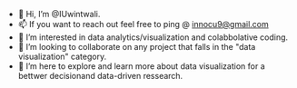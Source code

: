 - 👋 Hi, I’m @IUwintwali.
- 📫 If you want to reach out feel free to ping @ innocu9@gmail.com
- 👀 I’m interested in data analytics/visualization and colabbolative coding.
- 💞️ I’m looking to collaborate on any project that falls in the "data visualization" category. 
- 🌱 I’m here to explore and learn more about data visualization for a bettwer decisionand data-driven ressearch.
<!---
IUwintwali/IUwintwali is a ✨ special ✨ repository because its `README.md` (this file) appears on your GitHub profile.
You can click the Preview link to take a look at your changes.
--->
